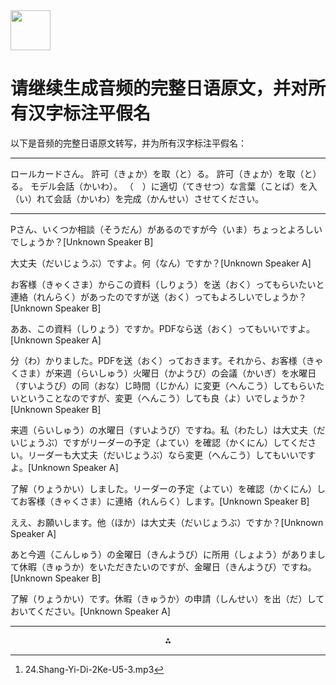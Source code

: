 <img src="https://r2cdn.perplexity.ai/pplx-full-logo-primary-dark%402x.png" style="height:64px;margin-right:32px"/>

# 请继续生成音频的完整日语原文，并对所有汉字标注平假名

以下是音频的完整日语原文转写，并为所有汉字标注平假名：

***

ロールカードさん。
許可（きょか）を取（と）る。
許可（きょか）を取（と）る。
モデル会話（かいわ）。
（　）に適切（てきせつ）な言葉（ことば）を入（い）れて会話（かいわ）を完成（かんせい）させてください。

***

Pさん、いくつか相談（そうだん）があるのですが今（いま）ちょっとよろしいでしょうか？[Unknown Speaker B]

大丈夫（だいじょうぶ）ですよ。何（なん）ですか？[Unknown Speaker A]

お客様（きゃくさま）からこの資料（しりょう）を送（おく）ってもらいたいと連絡（れんらく）があったのですが送（おく）ってもよろしいでしょうか？[Unknown Speaker B]

ああ、この資料（しりょう）ですか。PDFなら送（おく）ってもいいですよ。[Unknown Speaker A]

分（わ）かりました。PDFを送（おく）っておきます。それから、お客様（きゃくさま）が来週（らいしゅう）火曜日（かようび）の会議（かいぎ）を水曜日（すいようび）の同（おな）じ時間（じかん）に変更（へんこう）してもらいたいということなのですが、変更（へんこう）しても良（よ）いでしょうか？[Unknown Speaker B]

来週（らいしゅう）の水曜日（すいようび）ですね。私（わたし）は大丈夫（だいじょうぶ）ですがリーダーの予定（よてい）を確認（かくにん）してください。リーダーも大丈夫（だいじょうぶ）なら変更（へんこう）してもいいですよ。[Unknown Speaker A]

了解（りょうかい）しました。リーダーの予定（よてい）を確認（かくにん）してお客様（きゃくさま）に連絡（れんらく）します。[Unknown Speaker B]

ええ、お願いします。他（ほか）は大丈夫（だいじょうぶ）ですか？[Unknown Speaker A]

あと今週（こんしゅう）の金曜日（きんようび）に所用（しょよう）がありまして休暇（きゅうか）をいただきたいのですが、金曜日（きんようび）ですね。[Unknown Speaker B]

了解（りょうかい）です。休暇（きゅうか）の申請（しんせい）を出（だ）しておいてください。[Unknown Speaker A]

---
<span style="display:none">[^1]</span>

<div style="text-align: center">⁂</div>

[^1]: 24.Shang-Yi-Di-2Ke-U5-3.mp3

